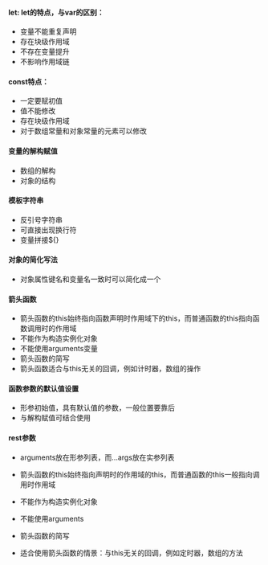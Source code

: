 #### let: let的特点，与var的区别：

- 变量不能重复声明
- 存在块级作用域
- 不存在变量提升
- 不影响作用域链

#### const特点：

- 一定要赋初值
- 值不能修改
- 存在块级作用域
- 对于数组常量和对象常量的元素可以修改

#### 变量的解构赋值

- 数组的解构
- 对象的结构

#### 模板字符串

- 反引号字符串
- 可直接出现换行符
- 变量拼接${}

#### 对象的简化写法

- 对象属性键名和变量名一致时可以简化成一个

#### 箭头函数

- 箭头函数的this始终指向函数声明时作用域下的this，而普通函数的this指向函数调用时的作用域
- 不能作为构造实例化对象
- 不能使用arguments变量
- 箭头函数的简写
- 箭头函数适合与this无关的回调，例如计时器，数组的操作  

#### 函数参数的默认值设置

- 形参初始值，具有默认值的参数，一般位置要靠后
- 与解构赋值可结合使用

#### rest参数

- arguments放在形参列表，而...args放在实参列表

- 箭头函数的this始终指向声明时的作用域的this，而普通函数的this一般指向调用时作用域

- 不能作为构造实例化对象

- 不能使用arguments

- 箭头函数的简写

- 适合使用箭头函数的情景：与this无关的回调，例如定时器，数组的方法

  

